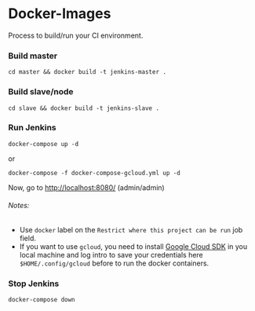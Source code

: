 # Docker-Images
Process to build/run your CI environment.

### Build master
``cd master && docker build -t jenkins-master .``

### Build slave/node
``cd slave && docker build -t jenkins-slave .``

### Run Jenkins
```shell script
docker-compose up -d
```
or
```shell script
docker-compose -f docker-compose-gcloud.yml up -d
```

Now, go to [http://localhost:8080/](http://localhost:8080/) (admin/admin)

###### Notes: 
- Use `docker` label on the `Restrict where this project can be run` job field.
- If you want to use `gcloud`,  you need to install [Google Cloud SDK](https://cloud.google.com/sdk/docs/quickstart-debian-ubuntu) in you local machine and log intro to save your credentials here `$HOME/.config/gcloud` before to run the docker containers.

### Stop Jenkins
``docker-compose down``
